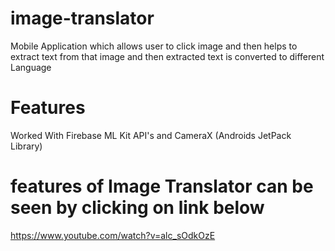 # image-translator

Mobile Application which allows user to click image 
and then helps to extract text from that image 
and then extracted text is converted to different Language

# Features

Worked With Firebase ML Kit API's and CameraX 
(Androids JetPack Library)


# features of Image Translator can be seen by clicking on link below

https://www.youtube.com/watch?v=alc_sOdkOzE
